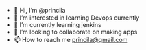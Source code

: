 - 👋 Hi, I’m @princila
- 👀 I’m interested in learning Devops currently
- 🌱 I’m currently learning jenkins
- 💞️ I’m looking to collaborate on making apps
- 📫 How to reach me princila@gmail.com

<!---
princila/princila is a ✨ special ✨ repository because its `README.md` (this file) appears on your GitHub profile.
You can click the Preview link to take a look at your changes.
--->
